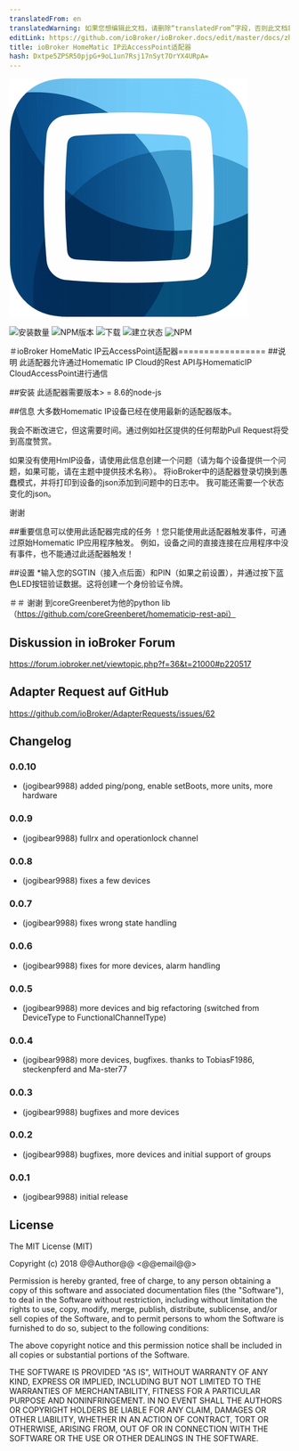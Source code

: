 ```yaml
---
translatedFrom: en
translatedWarning: 如果您想编辑此文档，请删除“translatedFrom”字段，否则此文档将再次自动翻译
editLink: https://github.com/ioBroker/ioBroker.docs/edit/master/docs/zh-cn/adapterref/iobroker.hmip/README.md
title: ioBroker HomeMatic IP云AccessPoint适配器
hash: Dxtpe5ZPSR50pjpG+9oL1un7Rsj17nSyt7OrYX4URpA=
---
```

![商标](../../../en/adapterref/iobroker.hmip/admin/homematic.png)

![安装数量](http://iobroker.live/badges/hmip-stable.svg)
![NPM版本](http://img.shields.io/npm/v/iobroker.hmip.svg)
![下载](https://img.shields.io/npm/dm/iobroker.hmip.svg)
![建立状态](https://travis-ci.org/iobroker-community-adapters/ioBroker.hmip.svg?branch=master)
![NPM](https://nodei.co/npm/iobroker.hmip.png?downloads=true)

＃ioBroker HomeMatic IP云AccessPoint适配器=================
##说明
此适配器允许通过Homematic IP Cloud的Rest API与HomematicIP CloudAccessPoint进行通信

##安装
此适配器需要版本> = 8.6的node-js

##信息
大多数Homematic IP设备已经在使用最新的适配器版本。

我会不断改进它，但这需要时间。通过例如社区提供的任何帮助Pull Request将受到高度赞赏。

如果没有使用HmIP设备，请使用此信息创建一个问题（请为每个设备提供一个问题，如果可能，请在主题中提供技术名称）。
将ioBroker中的适配器登录切换到愚蠢模式，并将打印到设备的json添加到问题中的日志中。
我可能还需要一个状态变化的json。

谢谢

##重要信息可以使用此适配器完成的任务
！您只能使用此适配器触发事件，可通过原始Homematic IP应用程序触发。
例如，设备之间的直接连接在应用程序中没有事件，也不能通过此适配器触发！

##设置
*输入您的SGTIN（接入点后面）和PIN（如果之前设置），并通过按下蓝色LED按钮验证数据。这将创建一个身份验证令牌。

＃＃ 谢谢
到coreGreenberet为他的python lib（https://github.com/coreGreenberet/homematicip-rest-api）

## Diskussion in ioBroker Forum
https://forum.iobroker.net/viewtopic.php?f=36&t=21000#p220517

## Adapter Request auf GitHub
https://github.com/ioBroker/AdapterRequests/issues/62

## Changelog

### 0.0.10
* (jogibear9988) added ping/pong, enable setBoots, more units, more hardware

### 0.0.9
* (jogibear9988) fullrx and operationlock channel

### 0.0.8
* (jogibear9988) fixes a few devices

### 0.0.7
* (jogibear9988) fixes wrong state handling

### 0.0.6
* (jogibear9988) fixes for more devices, alarm handling

### 0.0.5
* (jogibear9988) more devices and big refactoring (switched from DeviceType to FunctionalChannelType)

### 0.0.4
* (jogibear9988) more devices, bugfixes. thanks to TobiasF1986, steckenpferd and Ma-ster77

### 0.0.3
* (jogibear9988) bugfixes and more devices 

### 0.0.2
* (jogibear9988) bugfixes, more devices and initial support of groups

### 0.0.1
* (jogibear9988) initial release

## License
The MIT License (MIT)

Copyright (c) 2018 @@Author@@ <@@email@@>

Permission is hereby granted, free of charge, to any person obtaining a copy
of this software and associated documentation files (the "Software"), to deal
in the Software without restriction, including without limitation the rights
to use, copy, modify, merge, publish, distribute, sublicense, and/or sell
copies of the Software, and to permit persons to whom the Software is
furnished to do so, subject to the following conditions:

The above copyright notice and this permission notice shall be included in
all copies or substantial portions of the Software.

THE SOFTWARE IS PROVIDED "AS IS", WITHOUT WARRANTY OF ANY KIND, EXPRESS OR
IMPLIED, INCLUDING BUT NOT LIMITED TO THE WARRANTIES OF MERCHANTABILITY,
FITNESS FOR A PARTICULAR PURPOSE AND NONINFRINGEMENT. IN NO EVENT SHALL THE
AUTHORS OR COPYRIGHT HOLDERS BE LIABLE FOR ANY CLAIM, DAMAGES OR OTHER
LIABILITY, WHETHER IN AN ACTION OF CONTRACT, TORT OR OTHERWISE, ARISING FROM,
OUT OF OR IN CONNECTION WITH THE SOFTWARE OR THE USE OR OTHER DEALINGS IN
THE SOFTWARE.
